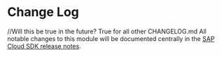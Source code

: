# Change Log

//Will this be true in the future? True for all other CHANGELOG.md
All notable changes to this module will be documented centrally in the [SAP Cloud SDK release notes](https://help.sap.com/doc/9dbcab0600b346c2b359a8c8978a45ba/1.0/en-US/index.html).
